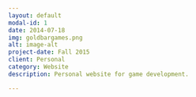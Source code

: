 ```yaml
---
layout: default
modal-id: 1
date: 2014-07-18
img: goldbargames.png
alt: image-alt
project-date: Fall 2015
client: Personal
category: Website
description: Personal website for game development.

---
```


